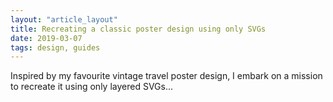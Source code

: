 ```yaml
---
layout: "article_layout"
title: Recreating a classic poster design using only SVGs
date: 2019-03-07
tags: design, guides
---
```


<p>Inspired by my favourite vintage travel poster design, I embark on a mission to recreate it using only layered SVGs...</p>

